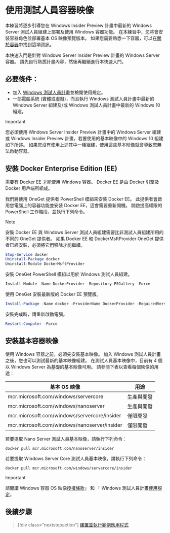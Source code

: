 
# <a name="using-insider-container-images"></a>使用測試人員容器映像

本練習將逐步引導您在 Windows Insider Preview 計畫中最新的 Windows Server 測試人員組建上部署及使用 Windows 容器功能。 在本練習中，您將會安裝容器角色並部署基本 OS 映像預覽版本。 如果您需要熟悉一下容器，可以在[關於容器](../about/index.md)中找到這項資訊。

本快速入門是針對 Windows Server Insider Preview 計畫的 Windows Server 容器。 請先自行熟悉計畫內容，然後再繼續進行本快速入門。

## <a name="prerequisites"></a>必要條件：

- 加入 [Windows 測試人員計畫](https://insider.windows.com/GettingStarted)並檢閱使用規定。
- 一部電腦系統 (實體或虛擬)，而且執行 Windows 測試人員計畫中最新的 Windows Server 組建及/或 Windows 測試人員計畫中最新的 Windows 10 組建。

> [!IMPORTANT]
> 您必須使用 Windows Server Insider Preview 計畫中的 Windows Server 組建或 Windows Insider Preview 計畫，若要使用的基本映像中的 Windows 10 組建如下所述。 如果您沒有使用上述其中一種組建，使用這些基本映像就會導致您無法啟動容器。

## <a name="install-docker-enterprise-edition-ee"></a>安裝 Docker Enterprise Edition (EE)

需要有 Docker EE 才能使用 Windows 容器。 Docker EE 是由 Docker 引擎及 Docker 用戶端所組成。

我們將使用 OneGet 提供者 PowerShell 模組來安裝 Docker EE。 此提供者會啟用您電腦上的容器功能並安裝 Docker EE，這會需要重新開機。 開啟提高權限的 PowerShell 工作階段，並執行下列命令。

> [!NOTE]
> 安裝 Docker EE 與 Windows Server 測試人員組建需要比非測試人員組建所用的不同的 OneGet 提供者。 如果 Docker EE 和 DockerMsftProvider OneGet 提供者已經安裝，必須將它們移除才能繼續。

```powershell
Stop-Service docker
Uninstall-Package docker
Uninstall-Module DockerMsftProvider
```

安裝 OneGet PowerShell 模組以用於 Windows 測試人員組建。

```powershell
Install-Module -Name DockerProvider -Repository PSGallery -Force
```

使用 OneGet 安裝最新版的 Docker EE 預覽版。

```powershell
Install-Package -Name docker -ProviderName DockerProvider -RequiredVersion Preview
```

安裝完成時，請重新啟動電腦。

```powershell
Restart-Computer -Force
```

## <a name="install-base-container-image"></a>安裝基本容器映像

使用 Windows 容器之前，必須先安裝基本映像。 加入 Windows 測試人員計畫之後，您也可以測試最新的基本映像組建。 在測試人員基本映像中，目前有 4 個以 Windows Server 為基礎的基本映像可用。 請參閱下表以查看每個映像的用途：

| 基本 OS 映像                       | 用途                      |
|-------------------------------------|----------------------------|
| mcr.microsoft.com/windows/servercore         | 生產與開發 |
| mcr.microsoft.com/windows/nanoserver              | 生產與開發 |
| mcr.microsoft.com/windows/servercore/insider | 僅限開發           |
| mcr.microsoft.com/windows/nanoserver/insider        | 僅限開發           |

若要提取 Nano Server 測試人員基本映像，請執行下列命令：

```console
docker pull mcr.microsoft.com/nanoserver/insider
```

若要提取 Windows Server Core 測試人員基本映像，請執行下列命令：

```console
docker pull mcr.microsoft.com/windows/servercore/insider
```

> [!IMPORTANT]
> 請閱讀 Windows 容器 OS 映像[授權條款](../EULA.md )」 和 「 Windows 測試人員計畫[使用規定](https://www.microsoft.com/en-us/software-download/windowsinsiderpreviewserver)。

## <a name="next-steps"></a>後續步驟

> [!div class="nextstepaction"]
> [建置並執行範例應用程式](./Nano-RS3-.NET-Core-and-PS.md)
